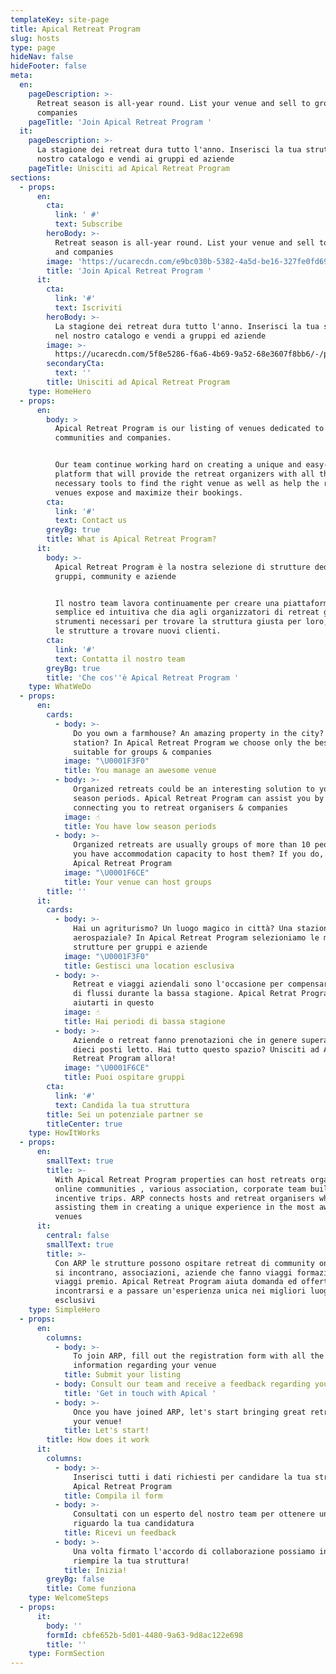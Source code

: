 ```yaml
---
templateKey: site-page
title: Apical Retreat Program
slug: hosts
type: page
hideNav: false
hideFooter: false
meta:
  en:
    pageDescription: >-
      Retreat season is all-year round. List your venue and sell to groups and
      companies
    pageTitle: 'Join Apical Retreat Program '
  it:
    pageDescription: >-
      La stagione dei retreat dura tutto l'anno. Inserisci la tua struttura nel
      nostro catalogo e vendi ai gruppi ed aziende
    pageTitle: Unisciti ad Apical Retreat Program
sections:
  - props:
      en:
        cta:
          link: ' #'
          text: Subscribe
        heroBody: >-
          Retreat season is all-year round. List your venue and sell to groups
          and companies
        image: 'https://ucarecdn.com/e9bc030b-5382-4a5d-be16-327fe0fd69f8/'
        title: 'Join Apical Retreat Program '
      it:
        cta:
          link: '#'
          text: Iscriviti
        heroBody: >-
          La stagione dei retreat dura tutto l'anno. Inserisci la tua struttura
          nel nostro catalogo e vendi a gruppi ed aziende
        image: >-
          https://ucarecdn.com/5f8e5286-f6a6-4b69-9a52-68e3607f8bb6/-/preview/-/enhance/73/
        secondaryCta:
          text: ''
        title: Unisciti ad Apical Retreat Program
    type: HomeHero
  - props:
      en:
        body: >
          Apical Retreat Program is our listing of venues dedicated to groups,
          communities and companies.


          Our team continue working hard on creating a unique and easy-to-use
          platform that will provide the retreat organizers with all the
          necessary tools to find the right venue as well as help the retreat
          venues expose and maximize their bookings.
        cta:
          link: '#'
          text: Contact us
        greyBg: true
        title: What is Apical Retreat Program?
      it:
        body: >-
          Apical Retreat Program è la nostra selezione di strutture dedicate a
          gruppi, community e aziende


          Il nostro team lavora continuamente per creare una piattaforma
          semplice ed intuitiva che dia agli organizzatori di retreat gli
          strumenti necessari per trovare la struttura giusta per loro, ed anche
          le strutture a trovare nuovi clienti.
        cta:
          link: '#'
          text: Contatta il nostro team
        greyBg: true
        title: 'Che cos''è Apical Retreat Program '
    type: WhatWeDo
  - props:
      en:
        cards:
          - body: >-
              Do you own a farmhouse? An amazing property in the city? A space
              station? In Apical Retreat Program we choose only the best venues
              suitable for groups & companies
            image: "\U0001F3F0"
            title: You manage an awesome venue
          - body: >-
              Organized retreats could be an interesting solution to your low
              season periods. Apical Retreat Program can assist you by
              connecting you to retreat organisers & companies 
            image: ☝
            title: You have low season periods
          - body: >-
              Organized retreats are usually groups of more than 10 people. Do
              you have accommodation capacity to host them? If you do, join
              Apical Retreat Program 
            image: "\U0001F6CE"
            title: Your venue can host groups
        title: ''
      it:
        cards:
          - body: >-
              Hai un agriturismo? Un luogo magico in città? Una stazione
              aerospaziale? In Apical Retreat Program selezioniamo le migliori
              strutture per gruppi e aziende
            image: "\U0001F3F0"
            title: Gestisci una location esclusiva
          - body: >-
              Retreat e viaggi aziendali sono l'occasione per compensare il calo
              di flussi durante la bassa stagione. Apical Retrat Program può
              aiutarti in questo
            image: ☝
            title: Hai periodi di bassa stagione
          - body: >-
              Aziende o retreat fanno prenotazioni che in genere superano i
              dieci posti letto. Hai tutto questo spazio? Unisciti ad Apical
              Retreat Program allora! 
            image: "\U0001F6CE"
            title: Puoi ospitare gruppi
        cta:
          link: '#'
          text: Candida la tua struttura
        title: Sei un potenziale partner se
        titleCenter: true
    type: HowItWorks
  - props:
      en:
        smallText: true
        title: >-
          With Apical Retreat Program properties can host retreats organized by
          online communities , various association, corporate team building or
          incentive trips. ARP connects hosts and retreat organisers while
          assisting them in creating a unique experience in the most awesome
          venues
      it:
        central: false
        smallText: true
        title: >-
          Con ARP le strutture possono ospitare retreat di community online che
          si incontrano, associazioni, aziende che fanno viaggi formazione o
          viaggi premio. Apical Retreat Program aiuta domanda ed offerta ad
          incontrarsi e a passare un'esperienza unica nei migliori luoghi
          esclusivi
    type: SimpleHero
  - props:
      en:
        columns:
          - body: >-
              To join ARP, fill out the registration form with all the necessary
              information regarding your venue 
            title: Submit your listing
          - body: Consult our team and receive a feedback regarding your listing
            title: 'Get in touch with Apical '
          - body: >-
              Once you have joined ARP, let's start bringing great retreats to
              your venue! 
            title: Let's start!
        title: How does it work
      it:
        columns:
          - body: >-
              Inserisci tutti i dati richiesti per candidare la tua struttura ad
              Apical Retreat Program
            title: Compila il form
          - body: >-
              Consultati con un esperto del nostro team per ottenere un feedback
              riguardo la tua candidatura
            title: Ricevi un feedback
          - body: >-
              Una volta firmato l'accordo di collaborazione possiamo iniziare a
              riempire la tua struttura! 
            title: Inizia!
        greyBg: false
        title: Come funziona
    type: WelcomeSteps
  - props:
      it:
        body: ''
        formId: cbfe652b-5d01-4480-9a63-9d8ac122e698
        title: ''
    type: FormSection
---
```



